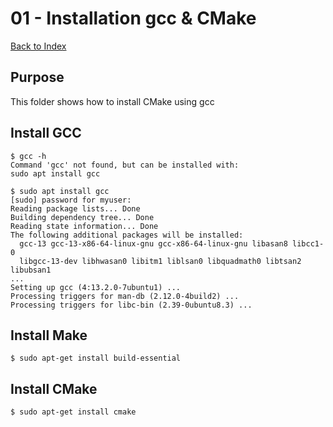 # 01 - Installation gcc & CMake

[Back to Index](../README.md)

## Purpose

This folder shows how to install CMake using gcc 

## Install GCC

    $ gcc -h
    Command 'gcc' not found, but can be installed with:
    sudo apt install gcc

    $ sudo apt install gcc
    [sudo] password for myuser: 
    Reading package lists... Done
    Building dependency tree... Done
    Reading state information... Done
    The following additional packages will be installed:
      gcc-13 gcc-13-x86-64-linux-gnu gcc-x86-64-linux-gnu libasan8 libcc1-0
      libgcc-13-dev libhwasan0 libitm1 liblsan0 libquadmath0 libtsan2 libubsan1
    ...
    Setting up gcc (4:13.2.0-7ubuntu1) ...
    Processing triggers for man-db (2.12.0-4build2) ...
    Processing triggers for libc-bin (2.39-0ubuntu8.3) ...

## Install Make 

    $ sudo apt-get install build-essential

## Install CMake

    $ sudo apt-get install cmake


